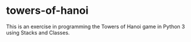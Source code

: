 # towers-of-hanoi

This is an exercise in programming the Towers of Hanoi game in Python 3 using Stacks and Classes. 